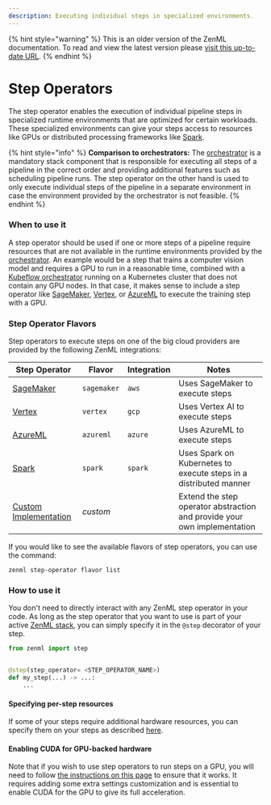 ```yaml
---
description: Executing individual steps in specialized environments.
---
```


{% hint style="warning" %}
This is an older version of the ZenML documentation. To read and view the latest version please [visit this up-to-date URL](https://docs.zenml.io).
{% endhint %}


# Step Operators

The step operator enables the execution of individual pipeline steps in specialized runtime environments that are
optimized for certain workloads. These specialized environments can give your steps access to resources like GPUs or
distributed processing frameworks like [Spark](https://spark.apache.org/).

{% hint style="info" %}
**Comparison to orchestrators:** The [orchestrator](../orchestrators/orchestrators.md) is a mandatory stack component
that is responsible for executing all steps of a pipeline in the correct order and providing additional features such as
scheduling pipeline runs. The step operator on the other hand is used to only execute individual steps of the pipeline
in a separate environment in case the environment provided by the orchestrator is not feasible.
{% endhint %}

### When to use it

A step operator should be used if one or more steps of a pipeline require resources that are not available in the
runtime environments provided by the [orchestrator](../orchestrators/orchestrators.md). An example would be a step that
trains a computer vision model and requires a GPU to run in a reasonable time, combined with
a [Kubeflow orchestrator](../orchestrators/kubeflow.md) running on a Kubernetes cluster that does not contain any GPU
nodes. In that case, it makes sense to include a step operator like [SageMaker](sagemaker.md), [Vertex](vertex.md),
or [AzureML](azureml.md) to execute the training step with a GPU.

### Step Operator Flavors

Step operators to execute steps on one of the big cloud providers are provided by the following ZenML integrations:

| Step Operator                      | Flavor      | Integration | Notes                                                                    |
| ---------------------------------- | ----------- | ----------- | ------------------------------------------------------------------------ |
| [SageMaker](sagemaker.md)          | `sagemaker` | `aws`       | Uses SageMaker to execute steps                                          |
| [Vertex](vertex.md)                | `vertex`    | `gcp`       | Uses Vertex AI to execute steps                                          |
| [AzureML](azureml.md)              | `azureml`   | `azure`     | Uses AzureML to execute steps                                            |
| [Spark](spark-kubernetes.md)       | `spark`     | `spark`     | Uses Spark on Kubernetes to execute steps in a distributed manner        |
| [Custom Implementation](custom.md) | _custom_    |             | Extend the step operator abstraction and provide your own implementation |

If you would like to see the available flavors of step operators, you can use the command:

```shell
zenml step-operator flavor list
```

### How to use it

You don't need to directly interact with any ZenML step operator in your code. As long as the step operator that you
want to use is part of your active [ZenML stack](/docs/book/user-guide/starter-guide/understand-stacks.md), you can simply
specify it in the `@step` decorator of your step.

```python
from zenml import step


@step(step_operator= <STEP_OPERATOR_NAME>)
def my_step(...) -> ...:
    ...
```

#### Specifying per-step resources

If some of your steps require additional hardware resources, you can specify them on your steps as
described [here](/docs/book/user-guide/advanced-guide/configure-steps-pipelines.md).

#### Enabling CUDA for GPU-backed hardware

Note that if you wish to use step operators to run steps on a GPU, you will need to
follow [the instructions on this page](/docs/book/user-guide/advanced-guide/scale-compute-to-the-cloud.md) to ensure 
that it works. It requires adding some extra settings customization and is essential to enable CUDA for the GPU to 
give its full acceleration.
